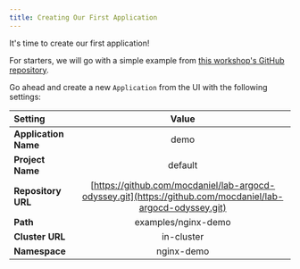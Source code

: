 ```yaml
---
title: Creating Our First Application
---
```


It's time to create our first application!

For starters, we will go with a simple example from [this workshop's GitHub repository](https://github.com/mocdaniel/lab-argocd-odyssey).

Go ahead and create a new `Application` from the UI with the following settings:

| Setting | Value |
|:--------|:-----:|
| **Application Name** | demo |
| **Project Name** | default |
| **Repository URL** | [https://github.com/mocdaniel/lab-argocd-odyssey.git](https://github.com/mocdaniel/lab-argocd-odyssey.git) |
| **Path** | examples/nginx-demo |
| **Cluster URL** | in-cluster |
| **Namespace** | nginx-demo |
